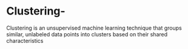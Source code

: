 # Clustering-
Clustering is an unsupervised machine learning technique that groups similar, unlabeled data points into clusters based on their shared characteristics
